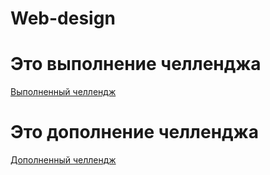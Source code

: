# Web-design

<h1>Это выполнение челленджа</h1>

<a href="https://kodaktor.ru/_30092021one/901a8" target="_blank">Выполненный челлендж</a>

<h1>Это дополнение челленджа</h1>

<a href="https://kodaktor.ru/__6f4de" target="_blank">Дополненный челлендж</a>
